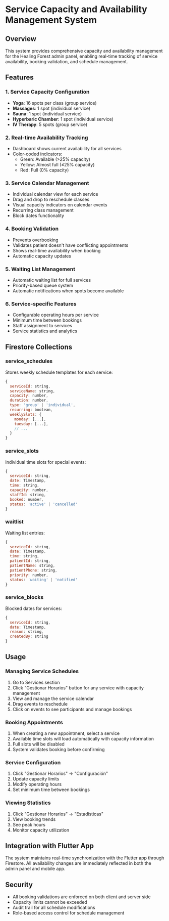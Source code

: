 # Service Capacity and Availability Management System

## Overview
This system provides comprehensive capacity and availability management for the Healing Forest admin panel, enabling real-time tracking of service availability, booking validation, and schedule management.

## Features

### 1. Service Capacity Configuration
- **Yoga**: 16 spots per class (group service)
- **Massages**: 1 spot (individual service)
- **Sauna**: 1 spot (individual service)
- **Hyperbaric Chamber**: 1 spot (individual service)
- **IV Therapy**: 5 spots (group service)

### 2. Real-time Availability Tracking
- Dashboard shows current availability for all services
- Color-coded indicators:
  - Green: Available (>25% capacity)
  - Yellow: Almost full (≤25% capacity)
  - Red: Full (0% capacity)

### 3. Service Calendar Management
- Individual calendar view for each service
- Drag and drop to reschedule classes
- Visual capacity indicators on calendar events
- Recurring class management
- Block dates functionality

### 4. Booking Validation
- Prevents overbooking
- Validates patient doesn't have conflicting appointments
- Shows real-time availability when booking
- Automatic capacity updates

### 5. Waiting List Management
- Automatic waiting list for full services
- Priority-based queue system
- Automatic notifications when spots become available

### 6. Service-specific Features
- Configurable operating hours per service
- Minimum time between bookings
- Staff assignment to services
- Service statistics and analytics

## Firestore Collections

### service_schedules
Stores weekly schedule templates for each service:
```javascript
{
  serviceId: string,
  serviceName: string,
  capacity: number,
  duration: number,
  type: 'group' | 'individual',
  recurring: boolean,
  weeklySlots: {
    monday: [...],
    tuesday: [...],
    // ...
  }
}
```

### service_slots
Individual time slots for special events:
```javascript
{
  serviceId: string,
  date: Timestamp,
  time: string,
  capacity: number,
  staffId: string,
  booked: number,
  status: 'active' | 'cancelled'
}
```

### waitlist
Waiting list entries:
```javascript
{
  serviceId: string,
  date: Timestamp,
  time: string,
  patientId: string,
  patientName: string,
  patientPhone: string,
  priority: number,
  status: 'waiting' | 'notified'
}
```

### service_blocks
Blocked dates for services:
```javascript
{
  serviceId: string,
  date: Timestamp,
  reason: string,
  createdBy: string
}
```

## Usage

### Managing Service Schedules
1. Go to Services section
2. Click "Gestionar Horarios" button for any service with capacity management
3. View and manage the service calendar
4. Drag events to reschedule
5. Click on events to see participants and manage bookings

### Booking Appointments
1. When creating a new appointment, select a service
2. Available time slots will load automatically with capacity information
3. Full slots will be disabled
4. System validates booking before confirming

### Service Configuration
1. Click "Gestionar Horarios" → "Configuración"
2. Update capacity limits
3. Modify operating hours
4. Set minimum time between bookings

### Viewing Statistics
1. Click "Gestionar Horarios" → "Estadísticas"
2. View booking trends
3. See peak hours
4. Monitor capacity utilization

## Integration with Flutter App
The system maintains real-time synchronization with the Flutter app through Firestore. All availability changes are immediately reflected in both the admin panel and mobile app.

## Security
- All booking validations are enforced on both client and server side
- Capacity limits cannot be exceeded
- Audit trail for all schedule modifications
- Role-based access control for schedule management